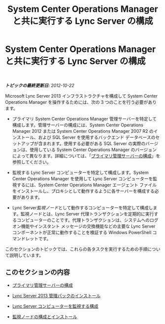 ﻿---
title: System Center Operations Manager と共に実行する Lync Server の構成
TOCTitle: System Center Operations Manager と共に実行する Lync Server の構成
ms:assetid: b55a24ab-648b-4142-b3cd-3792860ba872
ms:mtpsurl: https://technet.microsoft.com/ja-jp/library/JJ205188(v=OCS.15)
ms:contentKeyID: 48273346
ms.date: 05/19/2016
mtps_version: v=OCS.15
ms.translationtype: HT
---

# System Center Operations Manager と共に実行する Lync Server の構成

 

_**トピックの最終更新日:** 2012-10-22_

Microsoft Lync Server 2013 インフラストラクチャを構成して System Center Operations Manager を操作するためには、次の 3 つのことを行う必要があります。

  - プライマリ System Center Operations Manager 管理サーバーを特定して構成します。管理サーバーの構成には、System Center Operations Manager 2012 または System Center Operations Manager 2007 R2 のインストール、および SQL Server を使用するバックエンド データベースのセットアップが含まれます。使用する必要がある SQL Server の実際のバージョンは、使用している System Center Operations Manager のバージョンによって異なります。詳細については、「[プライマリ管理サーバーの構成](lync-server-2013-configuring-the-primary-management-server.md)」を参照してください。

  - 監視する Lync Server コンピューターを特定して構成します。System Center Operations Manager を使用して Lync Server コンピューターを監視するには、System Center Operations Manager エージェント ファイルをインストールし、プロキシとして動作するように各サーバーを構成する必要があります。

  - Lync Server*監視ノード*として動作するコンピューターを特定して構成します。監視ノードとは、Lync Server 代理トランザクションを定期的に実行するコンピューターのことです。代理トランザクションは、システムへのログオン機能やインスタント メッセージの交換機能などの主要な Lync Server コンポーネントが正常に動作することを検証する Windows PowerShell コマンドレットです。

このセクションのトピックでは、これらの各タスクを実行するための手順について説明しています。

## このセクションの内容

  - [プライマリ管理サーバーの構成](lync-server-2013-configuring-the-primary-management-server.md)

  - [Lync Server 2013 管理パックのインストール](lync-server-2013-installing-the-lync-server-2013-management-packs.md)

  - [Lync Server コンピューターを監視する構成](lync-server-2013-configuring-the-lync-server-computers-that-will-be-monitored.md)

  - [監視ノードの構成とインストール](lync-server-2013-installing-and-configuring-watcher-nodes.md)

